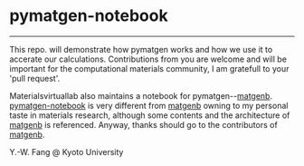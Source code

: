 # pymatgen-notebook

------
This repo. will demonstrate how pymatgen works and how we use it to accerate our calculations. 
Contributions from you are welcome and will be important for the computational materials community,
I am gratefull to your 'pull request'.

Materialsvirtuallab also maintains a notebook for pymatgen--[matgenb](https://github.com/materialsvirtuallab/matgenb). [pymatgen-notebook](https://github.com/yw-fang/pymatgen-notebook) is very different from [matgenb](https://github.com/materialsvirtuallab/matgenb) owning to my personal taste in materials research, although some contents and the architecture of [matgenb](https://github.com/materialsvirtuallab/matgenb) is referenced. Anyway, thanks should go to the contributors of [matgenb](https://github.com/materialsvirtuallab/matgenb).

Y.-W. Fang @ Kyoto University
